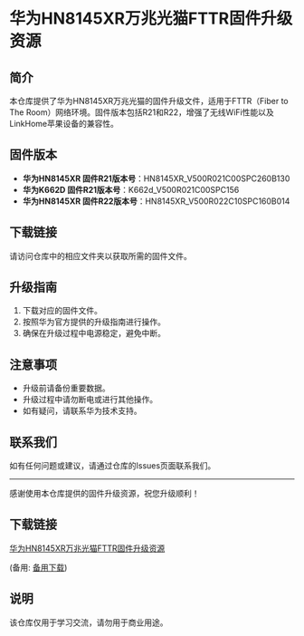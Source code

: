 # 华为HN8145XR万兆光猫FTTR固件升级资源

## 简介
本仓库提供了华为HN8145XR万兆光猫的固件升级文件，适用于FTTR（Fiber to The Room）网络环境。固件版本包括R21和R22，增强了无线WiFi性能以及LinkHome苹果设备的兼容性。

## 固件版本
- **华为HN8145XR 固件R21版本号**：HN8145XR_V500R021C00SPC260B130
- **华为K662D 固件R21版本号**：K662d_V500R021C00SPC156
- **华为HN8145XR 固件R22版本号**：HN8145XR_V500R022C10SPC160B014

## 下载链接
请访问仓库中的相应文件夹以获取所需的固件文件。

## 升级指南
1. 下载对应的固件文件。
2. 按照华为官方提供的升级指南进行操作。
3. 确保在升级过程中电源稳定，避免中断。

## 注意事项
- 升级前请备份重要数据。
- 升级过程中请勿断电或进行其他操作。
- 如有疑问，请联系华为技术支持。

## 联系我们
如有任何问题或建议，请通过仓库的Issues页面联系我们。

---
感谢使用本仓库提供的固件升级资源，祝您升级顺利！

## 下载链接
[华为HN8145XR万兆光猫FTTR固件升级资源](https://pan.quark.cn/s/3c27064fe3fc) 

(备用: [备用下载](https://pan.baidu.com/s/137NEl2AvU4NSgEr7747brQ?pwd=1234))

## 说明

该仓库仅用于学习交流，请勿用于商业用途。
